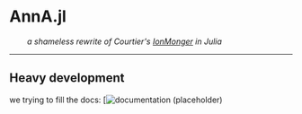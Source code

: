 # AnnA.jl
&nbsp; &nbsp; &nbsp; &nbsp; _a shameless rewrite of Courtier's [IonMonger](https://github.com/PerovskiteSCModelling/IonMonger) in Julia_
___

## Heavy development
we trying to fill the docs: [![documentation (placeholder)](https://matfi.gitlab.io/julionmonger.jl/)
